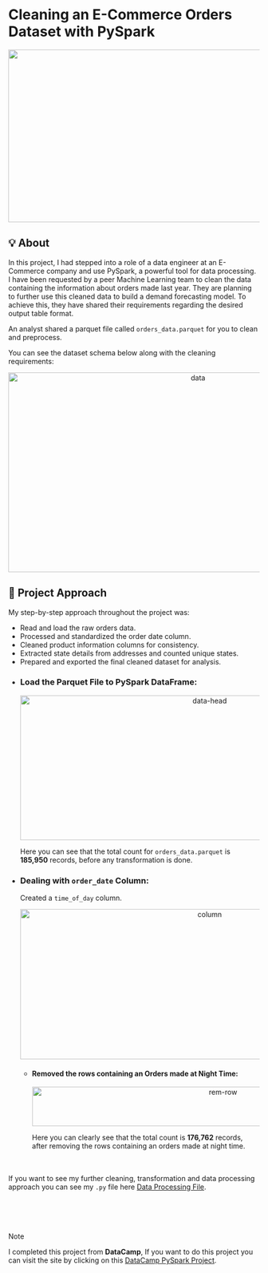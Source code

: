 # Cleaning an E-Commerce Orders Dataset with PySpark
<div align="center">
    <img width="1224" height="346" alt="data check" src="https://github.com/user-attachments/assets/6054c8b8-7f04-447c-9fa7-31e91ef0bd12" />
</div>

## :bulb: About
In this project, I had stepped into a role of a data engineer at an E-Commerce company and use PySpark, a powerful tool for data processing. I have been requested by a peer Machine Learning team to clean the data containing the information about orders made last year. They are planning to further use this cleaned data to build a demand forecasting model. To achieve this, they have shared their requirements regarding the desired output table format.

An analyst shared a parquet file called `orders_data.parquet` for you to clean and preprocess.

You can see the dataset schema below along with the cleaning requirements:

<div align="center">
    <img width="745" height="400" alt="data" src="https://github.com/user-attachments/assets/3f06c77a-f7c5-4b26-a59f-2ccdf4ccd855" />
</div>

## :jigsaw: Project Approach
My step-by-step approach throughout the project was:
+ Read and load the raw orders data.
+ Processed and standardized the order date column.
+ Cleaned product information columns for consistency.
+ Extracted state details from addresses and counted unique states.
+ Prepared and exported the final cleaned dataset for analysis.

- ### Load the Parquet File to PySpark DataFrame:

  <div align="center">
      <img width="744" height="290" alt="data-head" src="https://github.com/user-attachments/assets/54adef6c-3701-4aba-873d-f51ccd77cedb" />
  </div>

  Here you can see that the total count for `orders_data.parquet` is **185,950** records, before any transformation is done.

- ### Dealing with `order_date` Column:

  Created a `time_of_day` column.

  <div align="center">
      <img width="744" height="301" alt="column" src="https://github.com/user-attachments/assets/61ceae12-53e7-4669-9e9d-f912cd1de5c1" />
  </div>

  - #### Removed the rows containing an Orders made at Night Time:

    <div align="center">
        <img width="750" height="79" alt="rem-row" src="https://github.com/user-attachments/assets/b2a1faa6-9a70-4919-add0-6332ec5bef14" />
    </div>

    Here you can clearly see that the total count is **176,762** records, after removing the rows containing an orders made at night time.
    <br>
    <br>
    <br>
    
  
If you want to see my further cleaning, transformation and data processing approach you can see my `.py` file here [Data Processing File](https://github.com/muhammadrauhan/Project-using-PySpark/blob/main/data-cleaning-and-processing.ipynb).
<br>
<br>
<br>
<br>
<br>

> [!NOTE]
> I completed this project from **DataCamp**, If you want to do this project you can visit the site by clicking on this [DataCamp PySpark Project](https://app.datacamp.com/learn/projects/2355).


    
